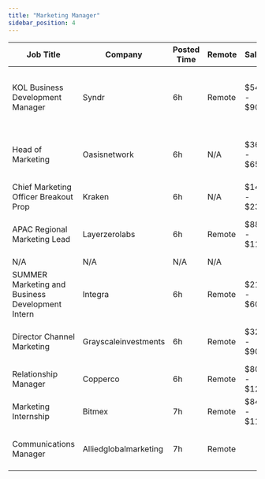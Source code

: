 ```yaml
---
title: "Marketing Manager"
sidebar_position: 4
---
```


| Job Title | Company | Posted Time | Remote | Salary | Tags | Apply Link |
|-----------|---------|-------------|--------|--------|------|------------|
| KOL Business Development Manager | Syndr | 6h | Remote | $54k - $90k | business development, sales, non tech, influencer marketing, social media | [Apply](https://web3.career/kol-business-development-manager-syndr/128028) |
| Head of Marketing | Oasisnetwork | 6h | N/A | $36k - $65k | head of marketing, marketing, non tech, executive, remote | [Apply](https://web3.career/head-of-marketing-oasisnetwork/73767) |
| Chief Marketing Officer Breakout Prop | Kraken | 6h | N/A | $146k - $234k | cmo, executive, marketing, non tech, blockchain | [Apply](https://web3.career/chief-marketing-officer-breakout-prop-kraken/127863) |
| APAC Regional Marketing Lead | Layerzerolabs | 6h | Remote | $88k - $110k | lead, marketing lead, marketing, non tech, blockchain | [Apply](https://web3.career/apac-regional-marketing-lead-layerzerolabs/127766) |
| N/A | N/A | N/A | N/A |  |  | [Apply](https://web3.career/metana) |
| SUMMER Marketing and Business Development Intern | Integra | 6h | Remote | $21k - $60k | business development, sales, non tech, intern, entry level | [Apply](https://web3.career/summer-marketing-and-business-development-intern-integra/95750) |
| Director Channel Marketing | Grayscaleinvestments | 6h | Remote | $32k - $90k | executive, marketing, non tech, crypto, remote | [Apply](https://web3.career/director-channel-marketing-grayscaleinvestments/127734) |
| Relationship Manager | Copperco | 6h | Remote | $80k - $120k | marketing, non tech, blockchain, crypto, defi | [Apply](https://web3.career/relationship-manager-copperco/105562) |
| Marketing Internship | Bitmex | 7h | Remote | $84k - $115k | intern, entry level, marketing, non tech, crypto | [Apply](https://web3.career/marketing-internship-bitmex/94275) |
| Communications Manager | Alliedglobalmarketing | 7h | Remote |  | marketing, non tech, pr, communications, remote | [Apply](https://web3.career/communications-manager-alliedglobalmarketing/127502) |
